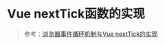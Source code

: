 # Vue nextTick函数的实现

> 参考：[浏览器事件循环机制与Vue nextTick的实现](https://juejin.im/post/5c022f676fb9a049c9656a4d)
